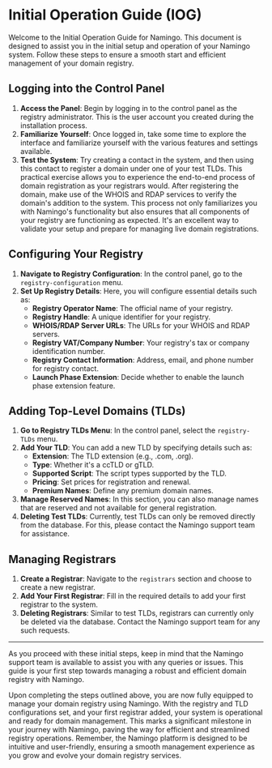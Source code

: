 # Initial Operation Guide (IOG)

Welcome to the Initial Operation Guide for Namingo. This document is designed to assist you in the initial setup and operation of your Namingo system. Follow these steps to ensure a smooth start and efficient management of your domain registry.

## Logging into the Control Panel

1. **Access the Panel**: Begin by logging in to the control panel as the registry administrator. This is the user account you created during the installation process.
2. **Familiarize Yourself**: Once logged in, take some time to explore the interface and familiarize yourself with the various features and settings available.
3. **Test the System**: Try creating a contact in the system, and then using this contact to register a domain under one of your test TLDs. This practical exercise allows you to experience the end-to-end process of domain registration as your registrars would. After registering the domain, make use of the WHOIS and RDAP services to verify the domain's addition to the system. This process not only familiarizes you with Namingo's functionality but also ensures that all components of your registry are functioning as expected. It's an excellent way to validate your setup and prepare for managing live domain registrations.

## Configuring Your Registry

1. **Navigate to Registry Configuration**: In the control panel, go to the `registry-configuration` menu.
2. **Set Up Registry Details**: Here, you will configure essential details such as:
    - **Registry Operator Name**: The official name of your registry.
    - **Registry Handle**: A unique identifier for your registry.
    - **WHOIS/RDAP Server URLs**: The URLs for your WHOIS and RDAP servers.
    - **Registry VAT/Company Number**: Your registry's tax or company identification number.
    - **Registry Contact Information**: Address, email, and phone number for registry contact.
    - **Launch Phase Extension**: Decide whether to enable the launch phase extension feature.

## Adding Top-Level Domains (TLDs)

1. **Go to Registry TLDs Menu**: In the control panel, select the `registry-TLDs` menu.
2. **Add Your TLD**: You can add a new TLD by specifying details such as:
    - **Extension**: The TLD extension (e.g., .com, .org).
    - **Type**: Whether it's a ccTLD or gTLD.
    - **Supported Script**: The script types supported by the TLD.
    - **Pricing**: Set prices for registration and renewal.
    - **Premium Names**: Define any premium domain names.
3. **Manage Reserved Names**: In this section, you can also manage names that are reserved and not available for general registration.
4. **Deleting Test TLDs**: Currently, test TLDs can only be removed directly from the database. For this, please contact the Namingo support team for assistance.

## Managing Registrars

1. **Create a Registrar**: Navigate to the `registrars` section and choose to create a new registrar.
2. **Add Your First Registrar**: Fill in the required details to add your first registrar to the system.
3. **Deleting Registrars**: Similar to test TLDs, registrars can currently only be deleted via the database. Contact the Namingo support team for any such requests.

---

As you proceed with these initial steps, keep in mind that the Namingo support team is available to assist you with any queries or issues. This guide is your first step towards managing a robust and efficient domain registry with Namingo.

Upon completing the steps outlined above, you are now fully equipped to manage your domain registry using Namingo. With the registry and TLD configurations set, and your first registrar added, your system is operational and ready for domain management. This marks a significant milestone in your journey with Namingo, paving the way for efficient and streamlined registry operations. Remember, the Namingo platform is designed to be intuitive and user-friendly, ensuring a smooth management experience as you grow and evolve your domain registry services.